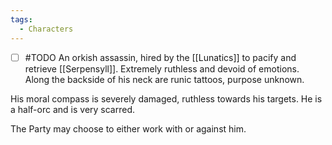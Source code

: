 ```yaml
---
tags:
  - Characters
---
```

- [ ] #TODO 
An orkish assassin, hired by the [[Lunatics]] to pacify and retrieve [[Serpensyll]]. Extremely ruthless and devoid of emotions. Along the backside of his neck are runic tattoos, purpose unknown. 

His moral compass is severely damaged, ruthless towards his targets.
He is a half-orc and is very scarred.

The Party may choose to either work with or against him.

